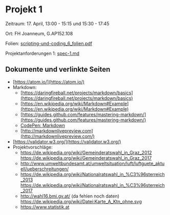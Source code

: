 Projekt 1
=========

Zeitraum: 17. April, 13:00 - 15:15 und 15:30 - 17:45

Ort: FH Joanneum, G.AP152.108

Folien: [scripting-und-coding_6_folien.pdf](scripting-und-coding_6_folien.pdf)

Projektanforderungen 1: [spec-1.md](spec-1.md)

Dokumente und verlinkte Seiten
------------------------------

 - [https://atom.io/](https://atom.io/)
 - Markdown:
   - [https://daringfireball.net/projects/markdown/basics](https://daringfireball.net/projects/markdown/basics)
   - [https://en.wikipedia.org/wiki/Markdown#Example](https://en.wikipedia.org/wiki/Markdown#Example)
   - [https://guides.github.com/features/mastering-markdown/](https://guides.github.com/features/mastering-markdown/)
   - [CodePen: Markdown](https://codepen.io/PeterTheOne/pen/wmdRbg)
   - [http://markdownlivepreview.com](http://markdownlivepreview.com/)
 - [https://validator.w3.org/](https://validator.w3.org/)
 - Projektvorschläge:
   - https://de.wikipedia.org/wiki/Gemeinderatswahl_in_Graz_2012 https://de.wikipedia.org/wiki/Gemeinderatswahl_in_Graz_2017 
   - http://www.umweltbundesamt.at/umweltsituation/luft/luftguete_aktuell/ueberschreitungen/
   - https://de.wikipedia.org/wiki/Nationalratswahl_in_%C3%96sterreich_2013 https://de.wikipedia.org/wiki/Nationalratswahl_in_%C3%96sterreich_2017 
   - http://wahl16.bmi.gv.at/ (da fehlen noch daten) https://de.wikipedia.org/wiki/Datei:Karte_A_Ktn_ohne.svg
   -  https://www.statistik.at


